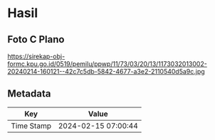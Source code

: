 # Hasil

## Foto C Plano

https://sirekap-obj-formc.kpu.go.id/0519/pemilu/ppwp/11/73/03/20/13/1173032013002-20240214-160121--42c7c5db-5842-4677-a3e2-2110540d5a9c.jpg


## Metadata

| Key        | Value               |
| ---------- | ------------------- |
| Time Stamp | 2024-02-15 07:00:44 |



